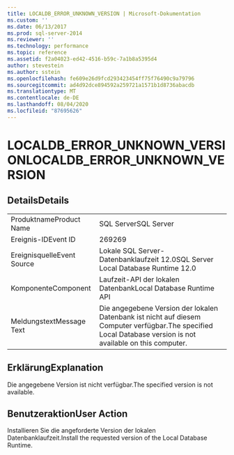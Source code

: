 ```yaml
---
title: LOCALDB_ERROR_UNKNOWN_VERSION | Microsoft-Dokumentation
ms.custom: ''
ms.date: 06/13/2017
ms.prod: sql-server-2014
ms.reviewer: ''
ms.technology: performance
ms.topic: reference
ms.assetid: f2a04023-ed42-4516-b59c-7a1b8a5395d4
author: stevestein
ms.author: sstein
ms.openlocfilehash: fe609e26d9fcd293423454ff75f76490c9a79796
ms.sourcegitcommit: ad4d92dce894592a259721a1571b1d8736abacdb
ms.translationtype: MT
ms.contentlocale: de-DE
ms.lasthandoff: 08/04/2020
ms.locfileid: "87695626"
---
```

# <a name="localdb_error_unknown_version"></a><span data-ttu-id="c3bf6-102">LOCALDB_ERROR_UNKNOWN_VERSION</span><span class="sxs-lookup"><span data-stu-id="c3bf6-102">LOCALDB_ERROR_UNKNOWN_VERSION</span></span>
    
## <a name="details"></a><span data-ttu-id="c3bf6-103">Details</span><span class="sxs-lookup"><span data-stu-id="c3bf6-103">Details</span></span>  
  
|||  
|-|-|  
|<span data-ttu-id="c3bf6-104">Produktname</span><span class="sxs-lookup"><span data-stu-id="c3bf6-104">Product Name</span></span>|<span data-ttu-id="c3bf6-105">SQL Server</span><span class="sxs-lookup"><span data-stu-id="c3bf6-105">SQL Server</span></span>|  
|<span data-ttu-id="c3bf6-106">Ereignis-ID</span><span class="sxs-lookup"><span data-stu-id="c3bf6-106">Event ID</span></span>|<span data-ttu-id="c3bf6-107">269</span><span class="sxs-lookup"><span data-stu-id="c3bf6-107">269</span></span>|  
|<span data-ttu-id="c3bf6-108">Ereignisquelle</span><span class="sxs-lookup"><span data-stu-id="c3bf6-108">Event Source</span></span>|<span data-ttu-id="c3bf6-109">Lokale SQL Server-Datenbanklaufzeit 12.0</span><span class="sxs-lookup"><span data-stu-id="c3bf6-109">SQL Server Local Database Runtime 12.0</span></span>|  
|<span data-ttu-id="c3bf6-110">Komponente</span><span class="sxs-lookup"><span data-stu-id="c3bf6-110">Component</span></span>|<span data-ttu-id="c3bf6-111">Laufzeit-API der lokalen Datenbank</span><span class="sxs-lookup"><span data-stu-id="c3bf6-111">Local Database Runtime API</span></span>|  
|<span data-ttu-id="c3bf6-112">Meldungstext</span><span class="sxs-lookup"><span data-stu-id="c3bf6-112">Message Text</span></span>|<span data-ttu-id="c3bf6-113">Die angegebene Version der lokalen Datenbank ist nicht auf diesem Computer verfügbar.</span><span class="sxs-lookup"><span data-stu-id="c3bf6-113">The specified Local Database version is not available on this computer.</span></span>|  
  
## <a name="explanation"></a><span data-ttu-id="c3bf6-114">Erklärung</span><span class="sxs-lookup"><span data-stu-id="c3bf6-114">Explanation</span></span>  
 <span data-ttu-id="c3bf6-115">Die angegebene Version ist nicht verfügbar.</span><span class="sxs-lookup"><span data-stu-id="c3bf6-115">The specified version is not available.</span></span>  
  
## <a name="user-action"></a><span data-ttu-id="c3bf6-116">Benutzeraktion</span><span class="sxs-lookup"><span data-stu-id="c3bf6-116">User Action</span></span>  
 <span data-ttu-id="c3bf6-117">Installieren Sie die angeforderte Version der lokalen Datenbanklaufzeit.</span><span class="sxs-lookup"><span data-stu-id="c3bf6-117">Install the requested version of the Local Database Runtime.</span></span>  
  
  
